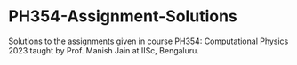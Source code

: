 # PH354-Assignment-Solutions
Solutions to the assignments given in course PH354: Computational Physics 2023 taught by Prof. Manish Jain at IISc, Bengaluru.
